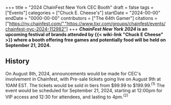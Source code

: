 +++
title = "2024 ChainFest New York CEC Booth"
draft = false
tags = ["Events"]
categories = ["Chuck E. Cheese's"]
startDate = "2024-00-00"
endDate = "0000-00-00"
contributors = ["The 64th Gamer"]
citations = ["https://ny.chainfest.com/","https://www.tixr.com/groups/chainfest/events/chainfest-nyc-2024-112982"]
+++
***ChainFest New York 2024* is an upcoming festival of brands attended by {{< wiki-link "Chuck E Cheese" >}} where a booth offering free games and potentially food will be held on September 21, 2024.**

## History

On August 8th, 2024, announcements would be made for CEC's involvement in Chainfest, with Pre-sale tickets going live on August 9th at 10AM EST. The tickets would be sold in tiers from $99.99 to $199.99.<sup>(1)</sup> The event would be scheduled for September 21, 2024, starting at 12:00pm for VIP access and 12:30 for attendees, and lasting to 4pm.<sup>(2)</sup>
